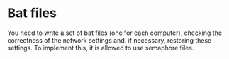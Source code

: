 # Bat files

You need to write a set of bat files (one for each computer), checking the correctness of the network settings and, if necessary, restoring these settings. To implement this, it is allowed to use semaphore files.
